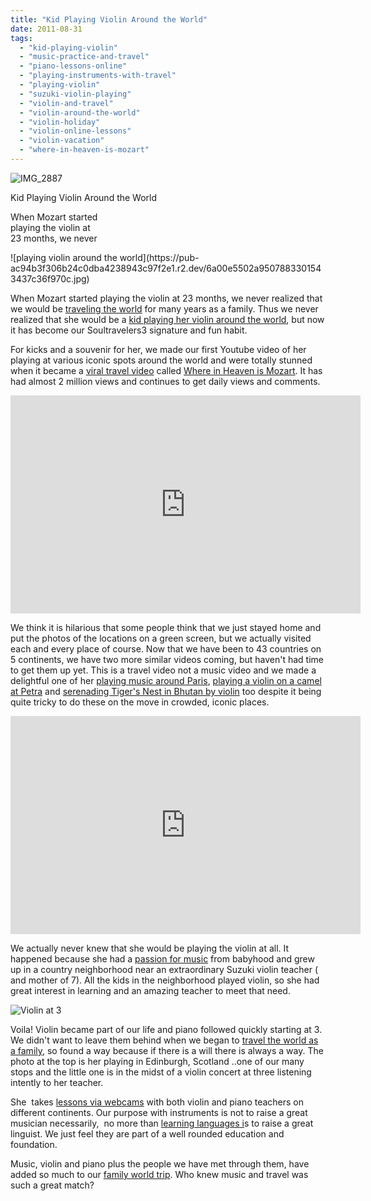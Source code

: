```yaml
---
title: "Kid Playing Violin Around the World"
date: 2011-08-31
tags: 
  - "kid-playing-violin"
  - "music-practice-and-travel"
  - "piano-lessons-online"
  - "playing-instruments-with-travel"
  - "playing-violin"
  - "suzuki-violin-playing"
  - "violin-and-travel"
  - "violin-around-the-world"
  - "violin-holiday"
  - "violin-online-lessons"
  - "violin-vacation"
  - "where-in-heaven-is-mozart"
---
```


![IMG_2887](https://pub-ac94b3f306b24c0dba4238943c97f2e1.r2.dev/6a00e5502a95078833015390645b22970b-scaled-1.jpg)

Kid Playing Violin Around the World

When Mozart started  
playing the violin at  
23 months, we never

<!--more--> ![playing violin around the world](https://pub-ac94b3f306b24c0dba4238943c97f2e1.r2.dev/6a00e5502a9507883301543437c36f970c.jpg)  
  
  
When Mozart started playing the violin at 23 months, we never realized that we would be [traveling the world](https://pub-ac94b3f306b24c0dba4238943c97f2e1.r2.dev/2009/04/how-to-travel-the-world-as-a-digital-nomad-family.html "traveling the world") for many years as a family. Thus we never realized that she would be a [kid playing her violin around the world](https://pub-ac94b3f306b24c0dba4238943c97f2e1.r2.dev/2008/12/where-in-heaven.html "kid playing violin around the world"), but now it has become our Soultravelers3 signature and fun habit.  
  
For kicks and a souvenir for her, we made our first Youtube video of her playing at various iconic spots around the world and were totally stunned when it became a [viral travel video](http://www.dailymotion.com/video/x4j0vh_where-in-heaven-is-mozart_travel "viral travel video") called [Where in Heaven is Mozart](http://www.youtube.com/watch?v=wn9rDTZj-m4 "where in heaven is mozart travel video"). It has had almost 2 million views and continues to get daily views and comments.  
  

<iframe src="http://www.youtube.com/embed/wn9rDTZj-m4?rel=0" frameborder="0" height="349" width="560"></iframe>

  
  
We think it is hilarious that some people think that we just stayed home and put the photos of the locations on a green screen, but we actually visited each and every place of course. Now that we have been to 43 countries on 5 continents, we have two more similar videos coming, but haven't had time to get them up yet. This is a travel video not a music video and we made a delightful one of her [playing music around Paris](http://www.youtube.com/watch?v=UyqgnJcN5iY "playing music around Paris"), [playing a violin on a camel at Petra](http://www.youtube.com/watch?v=Vobwwib8dic "playing violin in Petra on a camel") and [serenading Tiger's Nest in Bhutan by violin](http://www.youtube.com/watch?v=A3cNJ53dUqA "tiger's nest bhutan violin ") too despite it being quite tricky to do these on the move in crowded, iconic places.  
  

<iframe src="http://www.youtube.com/embed/Vobwwib8dic?rel=0" frameborder="0" height="349" width="560"></iframe>

  
  
We actually never knew that she would be playing the violin at all. It happened because she had a [passion for music](https://pub-ac94b3f306b24c0dba4238943c97f2e1.r2.dev/2009/07/family-travel-photoengland-globe-theatre-king-lear.html "passion for music") from babyhood and grew up in a country neighborhood near an extraordinary Suzuki violin teacher ( and mother of 7). All the kids in the neighborhood played violin, so she had great interest in learning and an amazing teacher to meet that need.

![Violin at 3](https://pub-ac94b3f306b24c0dba4238943c97f2e1.r2.dev/6a00e5502a95078833014e8a585c71970d.jpg)  
  
  
Voila! Violin became part of our life and piano followed quickly starting at 3. We didn't want to leave them behind when we began to [travel the world as a family,](https://pub-ac94b3f306b24c0dba4238943c97f2e1.r2.dev/2010/04/around-the-world-family-travel-soultravelers3-digital-nomad-global-international-family-travel.html "travel the world as a family") so found a way because if there is a will there is always a way. The photo at the top is her playing in Edinburgh, Scotland ..one of our many stops and the little one is in the midst of a violin concert at three listening intently to her teacher.  
  
She  takes [lessons via webcams](http://www.youtube.com/watch?v=0Ar90wOnWnM "piano lessons via webcams") with both violin and piano teachers on different continents. Our purpose with instruments is not to raise a great musician necessarily,  no more than [learning languages i](https://pub-ac94b3f306b24c0dba4238943c97f2e1.r2.dev/2011/06/how-to-raise-a-bilingual-or-multi-lingual-child.html "learning languages")s to raise a great linguist. We just feel they are part of a well rounded education and foundation.  
  
Music, violin and piano plus the people we have met through them, have added so much to our [family world trip](https://pub-ac94b3f306b24c0dba4238943c97f2e1.r2.dev/2010/09/8-reasons-for-a-family-world-trip-international-vacations-holidays-abroad-longterm-travel-rtw.html "family world trip"). Who knew music and travel was such a great match?
